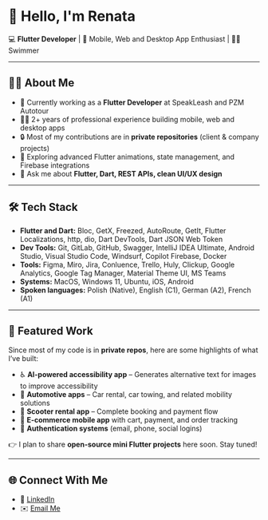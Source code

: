 # 👋 Hello, I'm Renata 

💻 **Flutter Developer** | 📱 Mobile, Web and Desktop App Enthusiast | 🏊‍♂️ Swimmer  

---

## 👨‍💻 About Me
- 🔭 Currently working as a **Flutter Developer** at SpeakLeash and PZM Autotour  
- 👨‍💼 2+ years of professional experience building mobile, web and desktop apps 
- 🔒 Most of my contributions are in **private repositories** (client & company projects)  
- 🌱 Exploring advanced Flutter animations, state management, and Firebase integrations  
- 💬 Ask me about **Flutter, Dart, REST APIs, clean UI/UX design**  

---

## 🛠️ Tech Stack
- **Flutter and Dart:** Bloc, GetX, Freezed, AutoRoute, GetIt, Flutter Localizations, http, dio, Dart DevTools, Dart JSON Web Token
- **Dev Tools:** Git, GitLab, GitHub, Swagger, IntelliJ IDEA Ultimate, Android Studio, Visual Studio Code, Windsurf, Copilot Firebase, Docker
- **Tools:** Figma, Miro, Jira, Conluence, Trello, Huly, Clickup, Google Analytics, Google Tag Manager, Material Theme UI, MS Teams
- **Systems:** MacOS, Windows 11, Ubuntu, iOS, Android
- **Spoken languages:** Polish (Native), English (C1), German (A2), French (A1)

---

## 🚀 Featured Work
Since most of my code is in **private repos**, here are some highlights of what I’ve built:  
- ♿ **AI-powered accessibility app** – Generates alternative text for images to improve accessibility  
- 🚗 **Automotive apps** – Car rental, car towing, and related mobility solutions  
- 🛵 **Scooter rental app** – Complete booking and payment flow  
- 📱 **E-commerce mobile app** with cart, payment, and order tracking  
- 🔐 **Authentication systems** (email, phone, social logins)  

👉 I plan to share **open-source mini Flutter projects** here soon. Stay tuned!  

---

## 🌐 Connect With Me
- 💼 [LinkedIn](https://www.linkedin.com/in/renata-wietrzynska/)  
- ✉️ [Email Me](rwietrzynska@gmail.com)  


